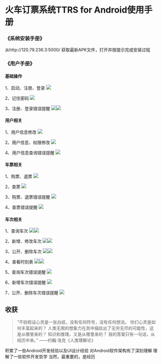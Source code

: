 # 火车订票系统TTRS for Android使用手册

### 《系统安装手册》

从http://120.79.236.3:5000/ 获取最新APK文件，打开并按提示完成安装过程

### 《用户手册》

#### 基础操作

1、启动、注册、登录
![](images/start_registe_login.gif)

2、记住密码
![](images/remember_password.gif)

3、注册、登录错误提醒
![](images/wrong_login.gif)![](images/wrong_registe.gif)

#### 用户相关

1、用户信息修改
![](images/modify_user_profile.gif)

2、用户信息、权限修改
![](images/modify_user_profile_privilege.gif)

4、用户信息查询错误提醒
![](images/wrong_query_userid.gif)

#### 车票相关

1、购票、退票
![](images/ticket_purchase_return.gif)

2、查票
![](images/query_ticket.gif)

3、购票、退票错误提醒
![](images/wrong_ticket_purchase_return.gif)

4、查票错误提醒
![](images/wrong_query_ticket.gif)

#### 车次相关

1、查询车次
![](images/query_train.gif)![](images/query_train_trans.gif)

2、新增、修改车次
![](images/add_train.gif)![](images/modify_train.gif)

3、公开、删除车次
![](images/publish_train.gif)![](images/delete_train.gif)

4、查看时刻表
![](images/timetable.gif)![](images/timetable2.gif)

5、查询车次错误提醒
![](images/wrong_query_train.gif)

6、新增车次错误提醒
![](images/wrong_add_train.gif)

7、公开、删除车次错误提醒
![](images/wrong_train_delete_publish.gif)

## 收获

>“不妨假设心灵是一张白纸，没有任何符号，没有任何想法。
>你们心灵是如何丰富起来的？
>人类无限的想象力在其中描绘出了无穷无尽的可能性，这是从哪里来的？
>知识和推理，又是从哪里来的？
>我的答案只有一句话，从经历中来。”
>——约翰·洛克《人类理解论》

积累了一些Android开发经验以及UI设计经验
对Android软件架构有了深刻理解
理解了一些软件开发哲学
当然，最重要的，是经历

